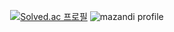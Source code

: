 <!--[![Anurag's GitHub stats](https://github-readme-stats.vercel.app/api?username=Y-greatigr&show_icons=true&theme=tokyonight&count_private=true)](https://github.com/anuraghazra/github-readme-stats)-->

<div align=center>

  <!--
 [![Hits](https://hits.seeyoufarm.com/api/count/incr/badge.svg?url=https%3A%2F%2Fgithub.com%2FY-greatigr)](https://hits.seeyoufarm.com)[![Solved.ac 프로필](http://mazassumnida.wtf/api/mini/generate_badge?boj=liveinpeace)](https://solved.ac/liveinpeace)
-->
  

[![Solved.ac 프로필](http://mazassumnida.wtf/api/v2/generate_badge?boj=liveinpeace)](https://solved.ac/liveinpeace)  ![mazandi profile](http://mazandi.herokuapp.com/api?handle=liveinpeace&theme=cold)



<!--
[![Top Langs](https://github-readme-stats.vercel.app/api/top-langs/?username=Y-greatigr&layout=compact)](https://github.com/anuraghazra/github-readme-stats)
-->

<!--
![C](https://img.shields.io/badge/-C++-#A8B9CC?style=flat-square&logo=c%2B%2B)
![C++](https://img.shields.io/badge/-C++-00599C?style=flat-square&logo=c%2B%2B)
![Python](https://img.shields.io/badge/-Python-black?style=flat-square&logo=Python)
![Html](https://img.shields.io/badge/-Html-#E34F26?style=flat-square&logo=javascript)
![Css](https://img.shields.io/badge/-Css-#1572B6?style=flat-square&logo=javascript)
![JavaScript](https://img.shields.io/badge/-JavaScript-black?style=flat-square&logo=javascript)
![Java](https://img.shields.io/badge/-java-E34A86?style=flat-square&logo=java)
![MySQL](https://img.shields.io/badge/-MySQL-black?style=flat-square&logo=mysql)
![Maven](https://img.shields.io/badge/-Maven-#C71A36?style=flat-square)
-->
 
  <!--
[![Top Langs](https://github-readme-stats.vercel.app/api/top-langs/?username=Y-greatigr&exclude_repo=github-readme-stats)](https://github.com/Y-greatigr/github-readme-stats)
  -->
  
  <!--
[![trophy](https://github-profile-trophy.vercel.app/?username=Y-greatigr&row=2&column=3&no-frame=true)](https://github.com/ryo-ma/github-profile-trophy)
-->
  
</div>

<!--
**Y-greatigr/Y-greatigr** is a ✨ _special_ ✨ repository because its `README.md` (this file) appears on your GitHub profile.

Here are some ideas to get you started:

- 🔭 I’m currently working on ...
- 🌱 I’m currently learning ...
- 👯 I’m looking to collaborate on ...
- 🤔 I’m looking for help with ...
- 💬 Ask me about ...
- 📫 How to reach me: ...
- 😄 Pronouns: ...
- ⚡ Fun fact: ...
-->
